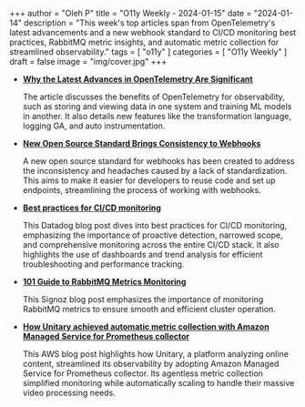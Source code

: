 +++
author = "Oleh P"
title = "O11y Weekly - 2024-01-15"
date = "2024-01-14"
description = "This week's top articles span from OpenTelemetry's latest advancements and a new webhook standard to CI/CD monitoring best practices, RabbitMQ metric insights, and automatic metric collection for streamlined observability."
tags = [
    "o11y"
]
categories = [
    "O11y Weekly"
]
draft = false
image = "img/cover.jpg"
+++

- [**Why the Latest Advances in OpenTelemetry Are Significant**](https://thenewstack.io/why-the-latest-advances-in-opentelemetry-are-significant/)
    
    The article discusses the benefits of OpenTelemetry for observability, such as storing and viewing data in one system and training ML models in another. It also details new features like the transformation language, logging GA, and auto instrumentation.

- [**New Open Source Standard Brings Consistency to Webhooks**](https://thenewstack.io/new-open-source-standard-brings-consistency-to-webhooks/)
    
    A new open source standard for webhooks has been created to address the inconsistency and headaches caused by a lack of standardization. This aims to make it easier for developers to reuse code and set up endpoints, streamlining the process of working with webhooks.

- [**Best practices for CI/CD monitoring**](https://www.datadoghq.com/blog/best-practices-for-ci-cd-monitoring/)
    
    This Datadog blog post dives into best practices for CI/CD monitoring, emphasizing the importance of proactive detection, narrowed scope, and comprehensive monitoring across the entire CI/CD stack. It also highlights the use of dashboards and trend analysis for efficient troubleshooting and performance tracking.

- [**101 Guide to RabbitMQ Metrics Monitoring**](https://signoz.io/blog/rabbitmq-monitoring/#further-reading)
    
    This Signoz blog post emphasizes the importance of monitoring RabbitMQ metrics to ensure smooth and efficient cluster operation. 

- [**How Unitary achieved automatic metric collection with Amazon Managed Service for Prometheus collector**](https://aws.amazon.com/blogs/mt/how-unitary-achieved-automatic-metric-collection-with-amazon-managed-service-for-prometheus-collector/)
    
    This AWS blog post highlights how Unitary, a platform analyzing online content, streamlined its observability by adopting Amazon Managed Service for Prometheus collector. Its agentless metric collection simplified monitoring while automatically scaling to handle their massive video processing needs.

